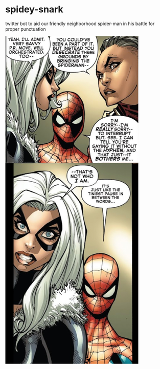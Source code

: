 # spidey-snark
twitter bot to aid our friendly neighborhood spider-man in his battle for proper punctuation

![context](context.jpeg?raw=true "Context")

